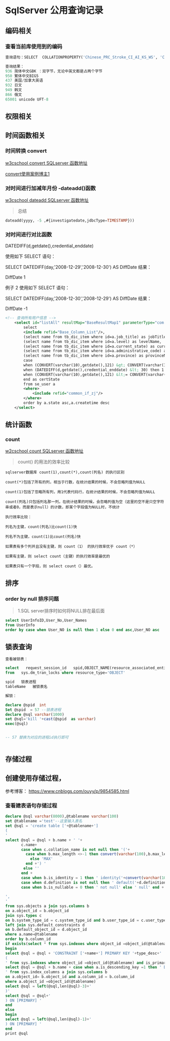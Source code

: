 # SqlServer 公用查询记录

## 编码相关

### 查看当前库使用到的编码


```sql
查询语句：SELECT  COLLATIONPROPERTY('Chinese_PRC_Stroke_CI_AI_KS_WS', 'CodePage')；

查询结果： 
936 简体中文GBK ：双字节，无论中英文都是占两个字节
950 繁体中文BIG5 
437 美国/加拿大英语 
932 日文 
949 韩文 
866 俄文 
65001 unicode UFT-8
```


## 权限相关


## 时间函数相关


### 时间转换  convert 

[w3cschool convert SQLserver 函数地址](https://www.w3school.com.cn/sql/func_convert.asp)

[convert使用案例博主1](https://blog.csdn.net/lyelyelye/article/details/78799313)




### 对时间进行加减年月份 -dateadd()函数

[w3cschool dateadd SQLserver 函数地址](https://www.w3school.com.cn/sql/func_dateadd.asp)


> 总结


```sql
dateadd(yyyy, -5 ,#{investigatedate,jdbcType=TIMESTAMP}))
```

### 对时间进行对比函数 


DATEDIFF(d,getdate(),credential_enddate)

使用如下 SELECT 语句：

SELECT DATEDIFF(day,'2008-12-29','2008-12-30') AS DiffDate
结果：

DiffDate
1


例子 2
使用如下 SELECT 语句：

SELECT DATEDIFF(day,'2008-12-30','2008-12-29') AS DiffDate
结果：

DiffDate
-1


```xml
<!-- 查询所有用户信息 -->
    <select id="listAll" resultMap="BaseResultMap1" parameterType="com.sjzx.api.model.user.dto.SeUserDto">
        select
        <include refid="Base_Column_List"/>,
        (select name from tb_dic_item where id=a.job_title) as jobTitleName,
        (select name from tb_dic_item where id=a.level) as levelName,
        (select name from tb_dic_item where id=a.current_state) as currentStateName,
        (select name from tb_dic_item where id=a.administrative_code) as administrativeCodeName,
        (select name from tb_dic_item where id=a.province) as provinceName,
        case
        when (CONVERT(varchar(10),getdate(),121) &gt; CONVERT(varchar(10),credential_enddate,121)) then 0
        when (DATEDIFF(d,getdate(),credential_enddate) &lt; 30) then 1
        when (CONVERT(varchar(10),getdate(),121) &lt;= CONVERT(varchar(10),credential_enddate,121)) then 2
        end as certState
        from se_user a
        <where>
            <include refid="common_if_zj"/>
        </where>
        order by a.state asc,a.createtime desc
    </select>
```


## 统计函数

### count

[w2cschool count SQLserver 函数地址](https://www.w3school.com.cn/sql/sql_func_count.asp)

> count() 的用法的效率比较


```
sqlserver数据库 count(1),count(*),count(列名) 的执行区别

count(*)包括了所有的列，相当于行数，在统计结果的时候，不会忽略列值为NULL

count(1)包括了忽略所有列，用1代表代码行，在统计结果的时候，不会忽略列值为NULL

count(列名)只包括列名那一列，在统计结果的时候，会忽略列值为空（这里的空不是只空字符串或者0，而是表示null）的计数，即某个字段值为NULL时，不统计

执行效率比较：

列名为主键，count(列名)比count(1)快

列名不为主键，count(1)比count(列名)快

如果表有多个列并且没有主键，则 count（1） 的执行效率优于 count（*）

如果有主键，则 select count（主键）的执行效率是最优的

如果表只有一个字段，则 select count（）最优。
```




## 排序

### order by null 排序问题

> 1.SQL server排序时如何将NULL排在最后面

```sql
select UserInfoID,User_No,User_Names 
from UserInfo 
order by case when User_NO is null then 1 else 0 end asc,User_NO asc 
```



## 锁表查询


```sql
查看被锁表：

select   request_session_id   spid,OBJECT_NAME(resource_associated_entity_id) tableName  
from   sys.dm_tran_locks where resource_type='OBJECT'

spid   锁表进程
tableName   被锁表名

解锁：

declare @spid  int
Set @spid  = 57 --锁表进程
declare @sql varchar(1000)
set @sql='kill '+cast(@spid  as varchar)
exec(@sql)


-- 57 替换为对应的进程id执行即可
 
```


## 存储过程

## 创建使用存储过程，

参考博客：
https://www.cnblogs.com/ouyy/p/9854585.html

### 查看建表语句存储过程


```sql
declare @sql varchar(8000),@tablename varchar(100)
set @tablename ='test'--这里输入表名
set @sql = 'create table ['+@tablename+'] 
(
'
select @sql = @sql + b.name + ' '+
       c.name+
       case when c.collation_name is not null then '('+
         case when b.max_length <>-1 then convert(varchar(100),b.max_length)
           else 'MAX'
         end +') '
        else ''
       end +
       case when b.is_identity = 1 then ' identity('+convert(varchar(100),IDENT_SEED(@tablename))+','+convert(varchar(100),IDENT_INCR(@tablename))+')' else '' end +
       case when d.definition is not null then ' default('+d.definition +')' else '' end +
       case when b.is_nullable = 0 then ' not null' else ' null' end +
       
',
'
from sys.objects a join sys.columns b
on a.object_id = b.object_id
join sys.types c
on b.system_type_id = c.system_type_id and b.user_type_id = c.user_type_id
left join sys.default_constraints d
on b.default_object_id = d.object_id
where a.name=@tablename
order by b.column_id
if exists(select * from sys.indexes where object_id =object_id(@tablename) and is_primary_key =1 )
begin
select @sql = @sql + 'CONSTRAINT ['+name+'] PRIMARY KEY '+type_desc+'
(
' from sys.indexes where object_id =object_id(@tablename) and is_primary_key =1
select @sql = @sql + b.name + case when a.is_descending_key =1 then ' DESC' else ' ASC' end +',
' from sys.index_columns a join sys.columns b
on a.object_id= b.object_id and a.column_id = b.column_id
where a.object_id =object_id(@tablename)
select @sql = left(@sql,len(@sql)-3)+'
)'
select @sql = @sql+'
) ON [PRIMARY] '
end
else
begin
select @sql = left(@sql,len(@sql)-1)+'
) ON [PRIMARY] '
end
print @sql
```



## 